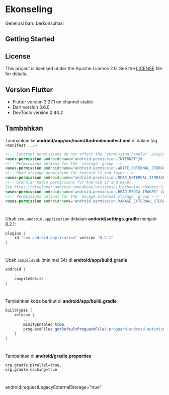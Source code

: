 # Ekonseling

Generasi baru berkonsultasi

## Getting Started

## License
This project is licensed under the Apache License 2.0. See the [LICENSE](./LICENSE) file for details.

## Version Flutter
- Flutter version 3.27.1 on channel stable
- Dart version 3.6.0
- DevTools version 2.40.2

## Tambahkan
Tambahkan ke **android/app/src/main/Androidmanifest.xml** di dalam tag `<manifest ...>`
```xml
<!-- Internet permissions do not affect the `permission_handler` plugin, but are required if your app needs access to the internet. -->
<uses-permission android:name="android.permission.INTERNET"/>
<!-- Permissions options for the `storage` group -->
<uses-permission android:name="android.permission.WRITE_EXTERNAL_STORAGE"/>
<!-- Read storage permission for Android 12 and lower -->
<uses-permission android:name="android.permission.READ_EXTERNAL_STORAGE"/>
<!-- Granular media permissions for Android 13 and newer.
See https://developer.android.com/about/versions/13/behavior-changes-13#granular-media-permissions for more information. -->
<uses-permission android:name="android.permission.READ_MEDIA_IMAGES" />
<!-- Permissions options for the `manage external storage` group -->
<uses-permission android:name="android.permission.MANAGE_EXTERNAL_STORAGE" />
```
#
Ubah `com.android.application` didalam **andorid/settings.gradle** menjadi 8.2.1:
```gradle
plugins {
    id "com.android.application" version "8.2.1"
}
```
# 
Ubah `compileSdk` (minimal 34) di **android/app/build.gradle**
```gradle
android {
    ...
    compileSdk=34
}
```
# 
Tambahkan kode berikut di **android/app/build.gradle**
```gradle
buildTypes {
    release {
        ...
        minifyEnabled true, 
        proguardFiles getDefaultProguardFile('proguard-android-optimize.txt'), 'proguard-rules.pro'
    }
}
```
#
Tambahkan di **android/gradle.properties**
```properties
org.gradle.parallel=true, 
org.gradle.caching=true
```
#
android:requestLegacyExternalStorage="true"
